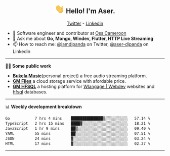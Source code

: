 <h2 align="center"> <img src="https://github.com/gabriel-TheCode/gabriel-TheCode/blob/master/gifs/Hi.gif" width="30px"> Hello! I'm Aser.</h2>
<p align="center">
  <a href="https://twitter.com/iamdipanda">Twitter</a> - 
  <a href="https://www.linkedin.com/in/aser-dipanda/">Linkedin</a>
</p>


- 🔭 Software engineer and contributor at [Oss Cameroon](https://github.com/osscameroon)
- 💬 Ask me about **Go, Mongo, Windev, Flutter, HTTP Live Streaming**
- 📫 How to reach me: [@iamdipanda](https://twitter.com/iamdipanda) on Twitter, [@aser-dipanda](https://www.linkedin.com/in/aser-dipanda/) on Linkedin

-------

👨‍💻 **Some public work**

- **[Bukela Music](https://music.bukela.co)**(personal project) a free audio streaming platform. 
- **[GM Files](https://gamesmania.io)** a cloud storage service with afordable price.
- **[GM HFSQL](https://gamesmania.io)** a hosting platform for [Wlangage | Webdev](https://pcsoft.fr/webdev/index.html) websites and [hfsql](https://pcsoft.fr/accueilpub/hfsql.htm) databases.
-------

📊 **Weekly development breakdown**

<!--START_SECTION:waka-->

```text
Go           7 hrs 4 mins    ██████████████▒░░░░░░░░░░   57.14 %
TypeScript   2 hrs 15 mins   ████▓░░░░░░░░░░░░░░░░░░░░   18.21 %
JavaScript   1 hr 9 mins     ██▒░░░░░░░░░░░░░░░░░░░░░░   09.40 %
YAML         55 mins         ██░░░░░░░░░░░░░░░░░░░░░░░   07.51 %
JSON         24 mins         ▓░░░░░░░░░░░░░░░░░░░░░░░░   03.24 %
HTML         17 mins         ▓░░░░░░░░░░░░░░░░░░░░░░░░   02.37 %
```

<!--END_SECTION:waka-->

-------
